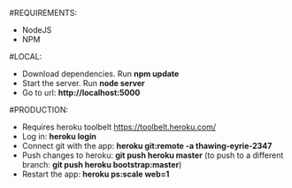 #REQUIREMENTS:
* NodeJS
* NPM

#LOCAL:
* Download dependencies. Run **npm update**
* Start the server. Run **node server**
* Go to url: **http://localhost:5000**

#PRODUCTION:
* Requires heroku toolbelt https://toolbelt.heroku.com/
* Log in: **heroku login**
* Connect git with the app: **heroku git:remote -a thawing-eyrie-2347**
* Push changes to heroku: **git push heroku master** (to push to a different branch: **git push heroku bootstrap:master**)
* Restart the app: **heroku ps:scale web=1**
                                   
